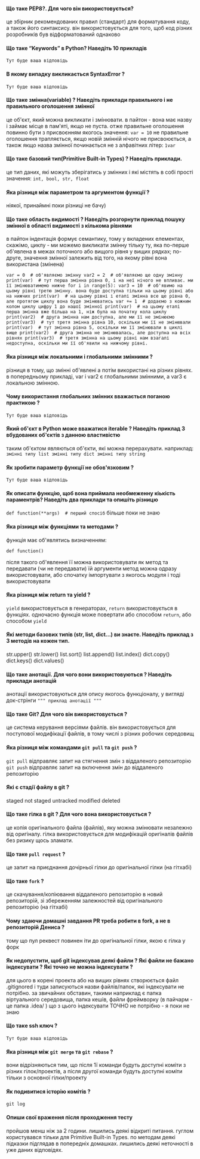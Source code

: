 #### Що таке PEP8?. Для чого він використовується?

це збірник рекомендованих правил (стандарт) для форматування коду, а також його синтаксису.
він використовується для того, щоб код різних розробників був відформатований однаково

#### Що таке “Keywords” в Python? Наведіть 10 прикладів 
`
Тут буде ваша відповідь
`

#### В якому випадку викликається SyntaxError ?

`
Тут буде ваша відповідь
`

#### Що таке змінна(variable) ? Наведіть приклади правильного і не правильного оголошення змінної

це об'єкт, який можна викликати і змінювати. 
в пайтон - вона має назву і займає місце в пам'яті, якщо не пуста.
отже правильне оголошення повинно бути з присвоєнням якогось значення:
    `var = 10`
не правильне оголошення трапляється, якщо новій змінній нічого не присвоюється, а також
якщо назва змінної починається не з алфавітних літер:
    `1var`

#### Що таке базовий тип(Primitive Built-in Types) ? Наведіть приклади.

це тип даних, які можуть зберігатись у змінних і які містять в собі прості значення:
`int, bool, str, float`

#### Яка різниця між параметром та аргументом функції ?

ніякої, принаймні поки різниці не бачу)

#### Що таке область видимості ? Наведіть розгорнути приклад пошуку змінної в області видимості з кількома рівнями

в пайтон індентація формує семантику, тому у вкладених елементах, скажімо, циклу - ми можемо викликати 
змінну тільку ту, яка по-перше об'явлена в межах поточного або вищого рівня у вищих рядках; по-друге, значення змінної
залежить від того, на якому рівні вона використана (змінена)

`var = 0  # об'являємо змінну
var2 = 2  # об'являємо ще одну змінну
print(var)  # тут перша змінна рівна 0, і на неї нічого не впливає. ми її змінюватимемо нижче
for i in range(5):
    var3 = 10  # об'явимо на цьому рівні третю змінну. вона буде доступна тільки на цьому рівні або на нижчих
    print(var)  # на цьому рівні і етапі змінна все ще рівна 0, але протягом циклу вона буде змінюватись
    var += 1  # додаємо з кожним колом циклу цифру 1 до нашої змінної
    print(var)  # на цьому етапі перша змінна вже більша на 1, ніж була на початку кола циклу
    print(var2)  # друга змінна нам доступна, але ми її не змінюємо
    print(var3)  # тут третя змінна рівна 10, оскільки ми її не змінювали
print(var)  # тут змінна рівна 5, оскільки ми її змінювали в циклі вище
print(var2)  # друга змінна не змінювалась, але доступна на всіх рівнях
print(var3)  # третя змінна на цьому рівні нам взагалі недоступна, оскільки ми її об'явили на нижчому рівні.`

#### Яка різниця між локальними і глобальними змінними ?

різниця в тому, що змінні об'явлені а потім використані на різних рівнях.
в попередньому прикладі, var і var2 є глобальними змінними, а var3 є локальною змінною.

#### Чому використання глобальних змінних вважається поганою практикою ?
`
Тут буде ваша відповідь
`

#### Який об'єкт в Python може вважатися iterable ? Наведіть приклад 3 вбудованих об'єктів з данною властивістю

таким об'єктом являються об'єкти, які можна перерахувати.
наприклад:
`
змінні типу list
змінні типу dict
змінні типу string
`

#### Як зробити параметр функції не обов'язковим ?
`
Тут буде ваша відповідь
`

#### Як описати функцію, щоб вона приймала необмеженну кіькість параментрів? Наведіть два приклади та опишіть різницю
`
def function(**args)  # перший спосіб
`
більше поки не знаю

#### Яка різниця між функціями та методами ?

функція має об'являтись визначенням:

`def function()`

після такого об'явлення її можна використовувати як метод та передавати (чи не передавати) їй аргументи
метод можна одразу використовувати, або спочатку імпортувати з якогось модуля і тоді використовувати

#### Яка різниця між return та yield ?

`yield` використовується в генераторах, `return` використовується в функціях. одночасно функція може повертати або 
способом `return`, або способом `yield`

#### Які методи базових типів  (str, list, dict...)  ви знаєте. Наведіть приклад з 3 методів на кожен тип. 

str.upper()
str.lower()
list.sort()
list.append()
list.index()
dict.copy()
dict.keys()
dict.values()

#### Що таке анотації. Для чого вони використовуються ? Наведіть приклади анотацій

анотації використовуються для опису якогось функціоналу, у вигляді док-стрінги
`"""
приклад анотації
"""`


#### Що таке Git? Для чого він використовується ?

це система керування версіями файлів.
він використовується для поступової модифікації файлів, в тому числі з різних робочих середовищ

#### Яка різниця між командами `git pull` та `git push` ?

`git pull` відправляє запит на стягнення змін з віддаленого репозиторію
`git push` відправляє запит на включення змін до віддаленого репозиторію

#### Які є стадії файлу в git ?

staged
not staged
untracked
modified
deleted

#### Що таке гілка в git ? Для чого вона використовується ?

це копія оригінального файла (файлів), яку можна змінювати незалежно від оригіналу.
гілка використовується для модифікацій оригіналів файлів без ризику щось зламати.

#### Що таке `pull request` ?

це запит на приєднання дочірньої гілки до оригінальної гілки (на гітхабі)

#### Що таке `fork` ?

це скачування/копіювання віддаленого репозиторію в новий репозиторій,
зі збереженням залежностей від оригінального репозиторію (на гітхабі)

#### Чому здаючи домашні завдання PR треба робити в fork, а не в репозиторій Дениса ?

тому що пул реквест повинен іти до оригінальної гілки, якою є гілка у форк

#### Як недопустити, щоб git індексував деякі файли ? Які файли не бажано індексувати ? Які точно не можна індексувати ?

для цього в корені проекта або на вищих рівнях створюється файл .gitignored і туди записуються назви файлів/папок, які 
індексувати не потрібно. за звичайних обставин, такими наприклад є папка віртуального середовища,
папка кешів, файли фреймворку (в пайчарм - це папка .idea/ )
що з цього індексувати ТОЧНО не потрібно - я поки не знаю

#### Що такe ssh ключ ?
`
Тут буде ваша відповідь
`
#### Яка різниця між `git merge` та `git rebase` ?

вони відрізняються тим, що після 1ї команди будуть доступні коміти з різних гілок/проектів,
а після другої команди будуть доступні коміти тільки з основної гілки/проекту

#### Як подивитися історію комітів ?
`
git log
`

#### Опиши свої враження після проходження тесту

пройшов менш ніж за 2 години.
лишились деякі відкриті питання. гуглом користувався тільки для Primitive Built-in Types.
по методам деякі підказки підглядав в попередніх домашках.
лишились деякі неточності в уже даних відповідях.
